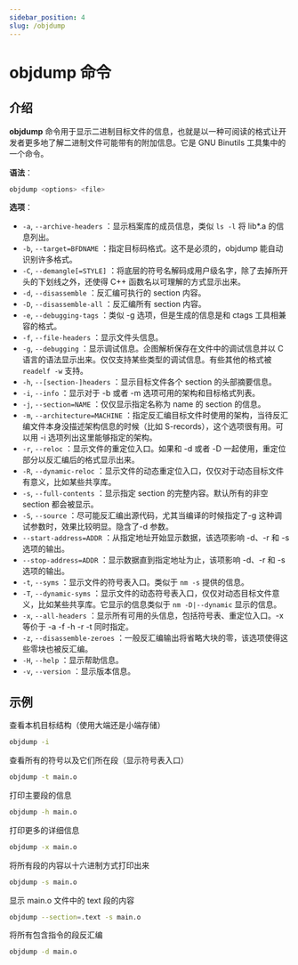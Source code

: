 ```yaml
---
sidebar_position: 4
slug: /objdump
---
```


# objdump 命令



## 介绍

**objdump** 命令用于显示二进制目标文件的信息，也就是以一种可阅读的格式让开发者更多地了解二进制文件可能带有的附加信息。它是 GNU Binutils 工具集中的一个命令。

**语法**：

```bash
objdump <options> <file>
```

**选项**：

- `-a`, `--archive-headers` ：显示档案库的成员信息，类似 `ls -l` 将 lib*.a 的信息列出。 
- `-b`, `--target=BFDNAME` ：指定目标码格式。这不是必须的，objdump 能自动识别许多格式。
- `-C`, `--demangle[=STYLE]` ：将底层的符号名解码成用户级名字，除了去掉所开头的下划线之外，还使得 C++ 函数名以可理解的方式显示出来。 
- `-d`, `--disassemble` ：反汇编可执行的 section 内容。
- `-D`, `--disassemble-all` ：反汇编所有 section 内容。
- `-e`, `--debugging-tags` ：类似 -g 选项，但是生成的信息是和 ctags 工具相兼容的格式。
- `-f`, `--file-headers` ：显示文件头信息。
- `-g`, `--debugging` ：显示调试信息。企图解析保存在文件中的调试信息并以 C 语言的语法显示出来。仅仅支持某些类型的调试信息。有些其他的格式被 `readelf -w` 支持。 
- `-h`, `--[section-]headers` ：显示目标文件各个 section 的头部摘要信息。
- `-i`, `--info` ：显示对于 -b 或者 -m 选项可用的架构和目标格式列表。
- `-j`, `--section=NAME` ：仅仅显示指定名称为 name 的 section 的信息。
- `-m`, `--architecture=MACHINE` ：指定反汇编目标文件时使用的架构，当待反汇编文件本身没描述架构信息的时候（比如 S-records），这个选项很有用。可以用 -i 选项列出这里能够指定的架构。
- `-r`, `--reloc` ：显示文件的重定位入口。如果和 -d 或者 -D 一起使用，重定位部分以反汇编后的格式显示出来。
- `-R`, `--dynamic-reloc` ：显示文件的动态重定位入口，仅仅对于动态目标文件有意义，比如某些共享库。
- `-s`, `--full-contents` ：显示指定 section 的完整内容。默认所有的非空 section 都会被显示。 
- `-S`, `--source` ：尽可能反汇编出源代码，尤其当编译的时候指定了-g 这种调试参数时，效果比较明显。隐含了-d 参数。
- `--start-address=ADDR` ：从指定地址开始显示数据，该选项影响 -d、-r 和 -s 选项的输出。
- `--stop-address=ADDR` ：显示数据直到指定地址为止，该项影响 -d、-r 和 -s 选项的输出。
- `-t`, `--syms` ：显示文件的符号表入口。类似于 `nm -s` 提供的信息。
- `-T`, `--dynamic-syms` ：显示文件的动态符号表入口，仅仅对动态目标文件意义，比如某些共享库。它显示的信息类似于 `nm -D|--dynamic` 显示的信息。 
- `-x`, `--all-headers` ：显示所有可用的头信息，包括符号表、重定位入口。-x 等价于 -a -f -h -r -t 同时指定。
- `-z`, `--disassemble-zeroes` ：一般反汇编输出将省略大块的零，该选项使得这些零块也被反汇编。 
- `-H`, `--help` ：显示帮助信息。
- `-v`, `--version` ：显示版本信息。



## 示例

查看本机目标结构（使用大端还是小端存储）

```bash
objdump -i
```

查看所有的符号以及它们所在段（显示符号表入口）

```bash
objdump -t main.o
```

打印主要段的信息

```bash
objdump -h main.o
```

打印更多的详细信息

```bash
objdump -x main.o
```

将所有段的内容以十六进制方式打印出来

```bash
objdump -s main.o
```

显示 main.o 文件中的 text 段的内容

```bash
objdump --section=.text -s main.o
```

将所有包含指令的段反汇编

```bash
objdump -d main.o
```





